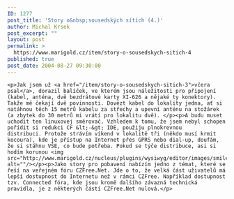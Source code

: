 ```yaml
---
ID: 1277
post_title: 'Story o&nbsp;sousedských sítích (4.)'
author: Michal Krsek
post_excerpt: ""
layout: post
permalink: >
  https://www.marigold.cz/item/story-o-sousedskych-sitich-4
published: true
post_date: 2004-08-27 09:30:00
---
```

	<p>Jak jsem už <a href="/item/story-o-sousedskych-sitich-3">včera psal</a>, dorazil balíček, ve kterém jsou náležitosti pro připojení (kabel, anténa, dvě bezdrátové karty XI-626 a nějaké ty konektory). Takže mě čekají dvě povinnosti. Dovézt kabel do lokality jedna, ať si natáhnou těch 15 metrů kabelu za střechy a upevní anténu na stožárek (a zbytek do 30 metrů mi vrátí pro lokalitu dvě). </p><p>A budu muset uchodit ten linuxovej směrovač. Vzhledem k tomu, že jsem nebyl schopen pořídit si redukci CF &lt;-&gt; IDE, použiju plnokrevnou distribuci. Protože strávím víkend v lokalitě tři (někdo musí krmit kocoura), kde je přístup na Internet přes GPRS nebo dial-up, doufám, že si stáhnu VŠE, co bude potřeba. Pokud se týče distribuce, asi si hodím korunou <img src="http://www.marigold.cz/nucleus/plugins/wysiwyg/editor/images/smiley/msn/whatchutalkingabout_smile.gif"  alt=""/></p><p>Jako story pro pobavení nabízím jedno z témat, které se řeší na veřejném fóru CZFree.Net. Jde o to, že velká část uživatelů má lepší dostupnost do Internetu než v rámci CZFree. Například dostupnost tzv. Connected fóra, kde jsou kromě dalšího závazná technická pravidla, je z některých částí CZFree.Net nulová.</p>